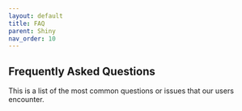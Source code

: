 ```yaml
---
layout: default
title: FAQ
parent: Shiny
nav_order: 10
---
```


## Frequently Asked Questions

This is a list of the most common questions or issues that our users encounter.
